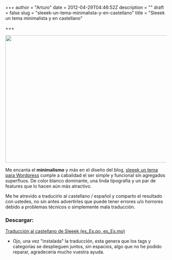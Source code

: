 +++
author = "Arturo"
date = 2012-04-29T04:46:52Z
description = ""
draft = false
slug = "sleeek-un-tema-minimalista-y-en-castellano"
title = "Sleeek un tema minimalista y en castellano"

+++

<a href="http://geeksan.com/wp-content/uploads/2012/04/sleeek.jpg"><img class="size-full wp-image-679" title="sleeek" src="http://geeksan.com/wp-content/uploads/2012/04/sleeek.jpg" alt="" width="640" height="399" /></a>

Me encanta el <strong>minimalismo</strong> y más en el diseño del blog, <a href="http://www.wpshoppe.com/shop/sleeek/">sleeek un tema para Wordpress</a> cumple a cabalidad el ser simple y funcional sin agregados superfluos. De color blanco dominante, una linda tipografía y un par de features que lo hacen aún más atractivo.

Me he atrevido a traducirlo al castellano / español y comparto el resultado con ustedes, no sin antes advertirles que puede tener errores u/o horrores debido a problemas técnicos o simplemente mala traducción.
<h3>Descargar:</h3>

<a href='http://geeksan.com/wp-content/uploads/2012/04/sleeek_castellano.zip'>Traducción al castellano de Sleeek (es_Es.po, es_Es.mo)</a>
<ul>
	<li>Ojo, una vez "instalada" la traducción, esta genera que los tags y categorías se desplieguen juntos, sin espacios, algo que no he podido reparar, agradecería mucho vuestra ayuda.</li>
</ul>